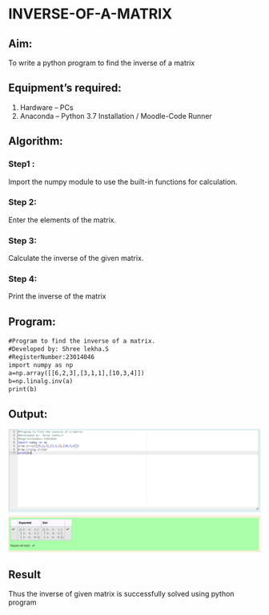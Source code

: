 # INVERSE-OF-A-MATRIX
## Aim:
To write a python program to find the inverse of a matrix
## Equipment’s required:
1. 	Hardware – PCs
2. 	Anaconda – Python 3.7 Installation / Moodle-Code Runner
## Algorithm:
### Step1 :
Import the numpy module to use the built-in functions for calculation.
### Step 2: 
Enter the elements of the matrix.
### Step 3: 
Calculate the inverse of the given matrix.
### Step 4: 
Print the inverse of the matrix
## Program:
```
#Program to find the inverse of a matrix.
#Developed by: Shree lekha.S
#RegisterNumber:23014046
import numpy as np
a=np.array([[6,2,3],[3,1,1],[10,3,4]])
b=np.linalg.inv(a)
print(b)
```
## Output:
![output](/inverse%20of%20matrix.png)
## Result
Thus the inverse of given matrix is successfully solved using python program

